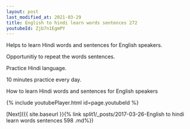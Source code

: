 ```yaml
---
layout: post
last_modified_at: 2021-03-29
title: English to hindi learn words sentences 272 
youtubeId: Zjb7n1EgmPY
---
```

 
 
Helps to learn Hindi words and sentences for English speakers.

Opportunitiy to repeat the words sentences. 

Practice Hindi language. 
 
10 minutes practice every day. 
 
How to learn Hindi words and sentences for English speakers 
 
{% include youtubePlayer.html id=page.youtubeId %}
 
 
[Next]({{ site.baseurl }}{% link  split1/_posts/2017-03-26-English to hindi learn words sentences 598 .md%})
 
